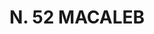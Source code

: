 ---
title: "N. 52 MACALEB"
plant-name: "N. 52"
plant-number: "052"
plant-img1: "/assets/img/plant052_verso.jpg"
plant-img2: "/assets/img/plant052.jpg"
plant-xml: "/assets/xml/plant052.xml"
plant-title: "N. 52 MACALEB"
plant-taxon-link: ""
plant-taxon-content: ""
layout: single-xml
---